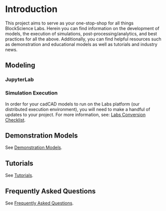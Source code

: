# Introduction
This project aims to serve as your one-stop-shop for all things BlockScience Labs. Herein you can find information on the development of models, the execution of simulations, post-processing/analytics, and best practices for all the above. Additionally, you can find helpful resources such as demonstration and educational models as well as tutorials and industry news.

## Modeling

### JupyterLab

### Simulation Execution
In order for your cadCAD models to run on the Labs platform (our distributed execution environment), you will need to make a handful of updates to your project. For more information, see: [Labs Conversion Checklist](docs/labs-conversion-checklist.md).

## Demonstration Models
See [Demonstration Models](models/index.md).

## Tutorials
See [Tutorials](tutorials/index.md).

## Frequently Asked Questions
See [Frequently Asked Questions](faq/index.md).